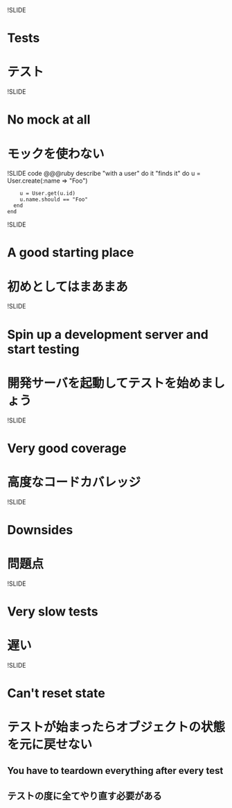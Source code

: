 !SLIDE
# Tests
# テスト

!SLIDE
# No mock at all
# モックを使わない

!SLIDE code
    @@@ruby
    describe "with a user" do
      it "finds it" do
        u = User.create(:name => "Foo")

        u = User.get(u.id)
        u.name.should == "Foo"
      end
    end

!SLIDE
# A good starting place
# 初めとしてはまあまあ

!SLIDE
# Spin up a development server and start testing
# 開発サーバを起動してテストを始めましょう

!SLIDE
# Very good coverage
# 高度なコードカバレッジ

!SLIDE
# Downsides
# 問題点

!SLIDE
# Very slow tests
# 遅い

!SLIDE
# Can't reset state
# テストが始まったらオブジェクトの状態を元に戻せない
## You have to teardown everything after every test
## テストの度に全てやり直す必要がある
